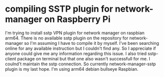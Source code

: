 
# compiling SSTP plugin for network-manager on Raspberry Pi

I'm trying to install sstp VPN plugin for network manager on raspbian arm64. There is no available sstp plugin on the repository for network-manager so I'm assuming I have to compile it by myself. I've been searching online for any available instruction but I couldn't find any. So I appreciate if anyone could give me any information regarding this issue.
I also tried sstp-client package on terminal but that one also wasn't successfull for me. I coulnd't maintain the sstp connection. So currently network-manager-sstp plugin is my last hope. I'm using arm64 debian bullseye Raspbian.

        